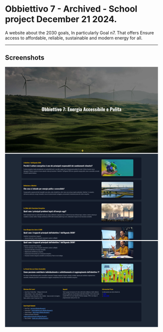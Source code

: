 # Obbiettivo 7 - Archived - School project December 21 2024.

A website about the 2030 goals, In particularly Goal n7. That offers Ensure access to affordable, reliable, sustainable and modern energy for all.

---

## Screenshots 

![Screenshot](screenshots/Screenshot1.png)
![Screenshot](screenshots/Screenshot2.png)
![Screenshot](screenshots/Screenshot3.png)
